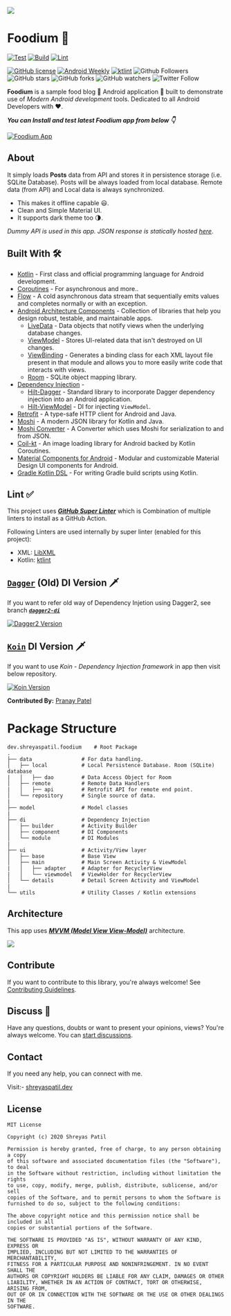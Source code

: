 ![](media/FoodiumHeader.png)

# Foodium 🍲 

[![Test](https://github.com/PatilShreyas/Foodium/workflows/Test/badge.svg?branch=master)](https://github.com/PatilShreyas/Foodium/actions?query=workflow%3ATest)
[![Build](https://github.com/PatilShreyas/Foodium/workflows/Build/badge.svg?branch=master)](https://github.com/PatilShreyas/Foodium/actions?query=workflow%3ABuild)
[![Lint](https://github.com/PatilShreyas/Foodium/workflows/Lint/badge.svg?branch=master)](https://github.com/PatilShreyas/Foodium/actions?query=workflow%3ALint)

[![GitHub license](https://img.shields.io/badge/License-MIT-blue.svg)](LICENSE)
[![Android Weekly](https://img.shields.io/badge/Android%20Weekly-%23406-2CA3E6.svg?style=flat)](http://androidweekly.net/issues/issue-406)
[![ktlint](https://img.shields.io/badge/code%20style-%E2%9D%A4-FF4081.svg)](https://ktlint.github.io/)
![Github Followers](https://img.shields.io/github/followers/PatilShreyas?label=Follow&style=social)
![GitHub stars](https://img.shields.io/github/stars/PatilShreyas/Foodium?style=social)
![GitHub forks](https://img.shields.io/github/forks/PatilShreyas/Foodium?style=social)
![GitHub watchers](https://img.shields.io/github/watchers/PatilShreyas/Foodium?style=social)
![Twitter Follow](https://img.shields.io/twitter/follow/imShreyasPatil?label=Follow&style=social)

**Foodium** is a sample food blog 🍲 Android application 📱 built to demonstrate use of *Modern Android development* tools. Dedicated to all Android Developers with ❤️. 

***You can Install and test latest Foodium app from below 👇***

[![Foodium App](https://img.shields.io/badge/Foodium🍲-APK-red.svg?style=for-the-badge&logo=android)](https://github.com/PatilShreyas/Foodium/releases/latest/download/app.apk)


## About
It simply loads **Posts** data from API and stores it in persistence storage (i.e. SQLite Database). Posts will be always loaded from local database. Remote data (from API) and Local data is always synchronized. 
- This makes it offline capable 😃. 
- Clean and Simple Material UI.
- It supports dark theme too 🌗.

*Dummy API is used in this app. JSON response is statically hosted [here](https://patilshreyas.github.io/DummyFoodiumApi/api/posts/)*.

## Built With 🛠
- [Kotlin](https://kotlinlang.org/) - First class and official programming language for Android development.
- [Coroutines](https://kotlinlang.org/docs/reference/coroutines-overview.html) - For asynchronous and more..
- [Flow](https://kotlin.github.io/kotlinx.coroutines/kotlinx-coroutines-core/kotlinx.coroutines.flow/-flow/) - A cold asynchronous data stream that sequentially emits values and completes normally or with an exception.
- [Android Architecture Components](https://developer.android.com/topic/libraries/architecture) - Collection of libraries that help you design robust, testable, and maintainable apps.
  - [LiveData](https://developer.android.com/topic/libraries/architecture/livedata) - Data objects that notify views when the underlying database changes.
  - [ViewModel](https://developer.android.com/topic/libraries/architecture/viewmodel) - Stores UI-related data that isn't destroyed on UI changes. 
  - [ViewBinding](https://developer.android.com/topic/libraries/view-binding) - Generates a binding class for each XML layout file present in that module and allows you to more easily write code that interacts with views.
  - [Room](https://developer.android.com/topic/libraries/architecture/room) - SQLite object mapping library.
- [Dependency Injection](https://developer.android.com/training/dependency-injection) - 
  - [Hilt-Dagger](https://dagger.dev/hilt/) - Standard library to incorporate Dagger dependency injection into an Android application.
  - [Hilt-ViewModel](https://developer.android.com/training/dependency-injection/hilt-jetpack) - DI for injecting `ViewModel`.
- [Retrofit](https://square.github.io/retrofit/) - A type-safe HTTP client for Android and Java.
- [Moshi](https://github.com/square/moshi) - A modern JSON library for Kotlin and Java.
- [Moshi Converter](https://github.com/square/retrofit/tree/master/retrofit-converters/moshi) - A Converter which uses Moshi for serialization to and from JSON.
- [Coil-kt](https://coil-kt.github.io/coil/) - An image loading library for Android backed by Kotlin Coroutines.
- [Material Components for Android](https://github.com/material-components/material-components-android) - Modular and customizable Material Design UI components for Android.
- [Gradle Kotlin DSL](https://docs.gradle.org/current/userguide/kotlin_dsl.html) - For writing Gradle build scripts using Kotlin.

## Lint ✅
This project uses [***GitHub Super Linter***](https://github.com/github/super-linter) which is Combination of multiple linters to install as a GitHub Action.

Following Linters are used internally by super linter (enabled for this project):
- XML: [LibXML](http://xmlsoft.org/)
- Kotlin: [ktlint](https://github.com/pinterest/ktlint)


## [`Dagger`](https://dagger.dev/) (Old) DI Version 🗡️
If you want to refer old way of Dependency Injetion using Dagger2, see branch [***`dagger2-di`***](https://github.com/PatilShreyas/Foodium/tree/dagger2-di)

[![Dagger2 Version](https://img.shields.io/static/v1?label=Foodium&message=Dagger2-DI&color=brightgreen&logo=android)](https://github.com/PatilShreyas/Foodium/tree/dev-hilt-android)


## [`Koin`](https://insert-koin.io/) DI Version 🗡️
If you want to use *Koin - Dependency Injection framework* in app then visit below repository.

[![Koin Version](https://img.shields.io/badge/PranayPatel512-Foodium-blue.svg?style=flat-square&logo=github)](https://github.com/pranaypatel512/Foodium)

**Contributed By:** [Pranay Patel](https://github.com/pranaypatel512/)


# Package Structure
    
    dev.shreyaspatil.foodium    # Root Package
    .
    ├── data                # For data handling.
    │   ├── local           # Local Persistence Database. Room (SQLite) database
    |   │   ├── dao         # Data Access Object for Room   
    │   ├── remote          # Remote Data Handlers     
    |   │   ├── api         # Retrofit API for remote end point.
    │   └── repository      # Single source of data.
    |
    ├── model               # Model classes
    |
    ├── di                  # Dependency Injection             
    │   ├── builder         # Activity Builder
    │   ├── component       # DI Components       
    │   └── module          # DI Modules
    |
    ├── ui                  # Activity/View layer
    │   ├── base            # Base View
    │   ├── main            # Main Screen Activity & ViewModel
    |   │   ├── adapter     # Adapter for RecyclerView
    |   │   └── viewmodel   # ViewHolder for RecyclerView   
    │   └── details         # Detail Screen Activity and ViewModel
    |
    └── utils               # Utility Classes / Kotlin extensions


## Architecture
This app uses [***MVVM (Model View View-Model)***](https://developer.android.com/jetpack/docs/guide#recommended-app-arch) architecture.

![](https://developer.android.com/topic/libraries/architecture/images/final-architecture.png)


## Contribute
If you want to contribute to this library, you're always welcome!
See [Contributing Guidelines](CONTRIBUTING.md). 

## Discuss 💬

Have any questions, doubts or want to present your opinions, views? You're always welcome. You can [start discussions](https://github.com/PatilShreyas/Foodium/discussions).

## Contact
If you need any help, you can connect with me.

Visit:- [shreyaspatil.dev](https://shreyaspatil.dev)

## License
```
MIT License

Copyright (c) 2020 Shreyas Patil

Permission is hereby granted, free of charge, to any person obtaining a copy
of this software and associated documentation files (the "Software"), to deal
in the Software without restriction, including without limitation the rights
to use, copy, modify, merge, publish, distribute, sublicense, and/or sell
copies of the Software, and to permit persons to whom the Software is
furnished to do so, subject to the following conditions:

The above copyright notice and this permission notice shall be included in all
copies or substantial portions of the Software.

THE SOFTWARE IS PROVIDED "AS IS", WITHOUT WARRANTY OF ANY KIND, EXPRESS OR
IMPLIED, INCLUDING BUT NOT LIMITED TO THE WARRANTIES OF MERCHANTABILITY,
FITNESS FOR A PARTICULAR PURPOSE AND NONINFRINGEMENT. IN NO EVENT SHALL THE
AUTHORS OR COPYRIGHT HOLDERS BE LIABLE FOR ANY CLAIM, DAMAGES OR OTHER
LIABILITY, WHETHER IN AN ACTION OF CONTRACT, TORT OR OTHERWISE, ARISING FROM,
OUT OF OR IN CONNECTION WITH THE SOFTWARE OR THE USE OR OTHER DEALINGS IN THE
SOFTWARE.
```
